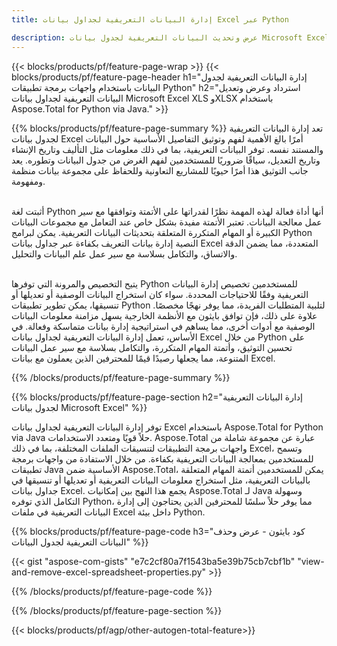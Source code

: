 ```yaml
---
title: إدارة البيانات التعريفية لجداول بيانات Excel عبر Python 

description: عرض وتحديث البيانات التعريفية لجدول بيانات Microsoft Excel عبر تطبيق Python الخاص بك.
---
```


{{< blocks/products/pf/feature-page-wrap >}}
{{< blocks/products/pf/feature-page-header h1="إدارة البيانات التعريفية لجدول البيانات باستخدام واجهات برمجة تطبيقات Python" h2="استرداد وعرض وتعديل البيانات التعريفية لجداول بيانات Microsoft Excel XLS وXLSX باستخدام Aspose.Total for Python via Java." >}}

{{% blocks/products/pf/feature-page-summary %}}
تعد إدارة البيانات التعريفية لجدول بيانات Excel أمرًا بالغ الأهمية لفهم وتوثيق التفاصيل الأساسية حول البيانات والمستند نفسه. توفر البيانات التعريفية، بما في ذلك معلومات مثل التأليف وتاريخ الإنشاء وتاريخ التعديل، سياقًا ضروريًا للمستخدمين لفهم الغرض من جدول البيانات وتطوره. يعد جانب التوثيق هذا أمرًا حيويًا للمشاريع التعاونية وللحفاظ على مجموعة بيانات منظمة ومفهومة. <br /><br />

أثبتت لغة Python أنها أداة فعالة لهذه المهمة نظرًا لقدراتها على الأتمتة وتوافقها مع سير عمل معالجة البيانات. تعتبر الأتمتة مفيدة بشكل خاص عند التعامل مع مجموعات البيانات الكبيرة أو المهام المتكررة المتعلقة بتحديثات البيانات التعريفية. يمكن لبرامج Python النصية إدارة بيانات التعريف بكفاءة عبر جداول بيانات Excel المتعددة، مما يضمن الدقة والاتساق، والتكامل بسلاسة مع سير عمل علم البيانات والتحليل.<br /><br />

يتيح التخصيص والمرونة التي توفرها Python للمستخدمين تخصيص إدارة البيانات التعريفية وفقًا للاحتياجات المحددة. سواء كان استخراج البيانات الوصفية أو تعديلها أو تنسيقها، يمكن تطوير تطبيقات Python لتلبية المتطلبات الفريدة، مما يوفر نهجًا مخصصًا. علاوة على ذلك، فإن توافق بايثون مع الأنظمة الخارجية يسهل مزامنة معلومات البيانات الوصفية مع أدوات أخرى، مما يساهم في استراتيجية إدارة بيانات متماسكة وفعالة. في الأساس، تعمل إدارة البيانات التعريفية لجداول بيانات Excel من خلال Python على تحسين التوثيق، وأتمتة المهام المتكررة، والتكامل بسلاسة مع سير عمل البيانات المتنوعة، مما يجعلها رصيدًا قيمًا للمحترفين الذين يعملون مع بيانات Excel.

{{% /blocks/products/pf/feature-page-summary  %}}

{{% blocks/products/pf/feature-page-section  h2="إدارة البيانات التعريفية لجدول بيانات Microsoft Excel" %}}

توفر إدارة البيانات التعريفية لجداول بيانات Excel باستخدام Aspose.Total for Python via Java حلاً قويًا ومتعدد الاستخدامات. Aspose.Total عبارة عن مجموعة شاملة من واجهات برمجة التطبيقات لتنسيقات الملفات المختلفة، بما في ذلك Excel، وتسمح للمستخدمين بمعالجة البيانات التعريفية بكفاءة. من خلال الاستفادة من واجهات برمجة تطبيقات Java الأساسية ضمن Aspose.Total، يمكن للمستخدمين أتمتة المهام المتعلقة بالبيانات التعريفية، مثل استخراج معلومات البيانات التعريفية أو تعديلها أو تنسيقها في جداول بيانات Excel. يجمع هذا النهج بين إمكانيات Aspose.Total لـ Java وسهولة التكامل الذي توفره Python، مما يوفر حلاً سلسًا للمحترفين الذين يحتاجون إلى إدارة البيانات التعريفية في ملفات Excel داخل بيئة Python.

{{% blocks/products/pf/feature-page-code h3="كود بايثون - عرض وحذف البيانات التعريفية لجدول البيانات" %}}

{{< gist "aspose-com-gists" "e7c2cf80a7f1543ba5e39b75cb7cbf1b" "view-and-remove-excel-spreadsheet-properties.py" >}}

{{% /blocks/products/pf/feature-page-code  %}}

{{% /blocks/products/pf/feature-page-section %}}

{{< blocks/products/pf/agp/other-autogen-total-feature>}}